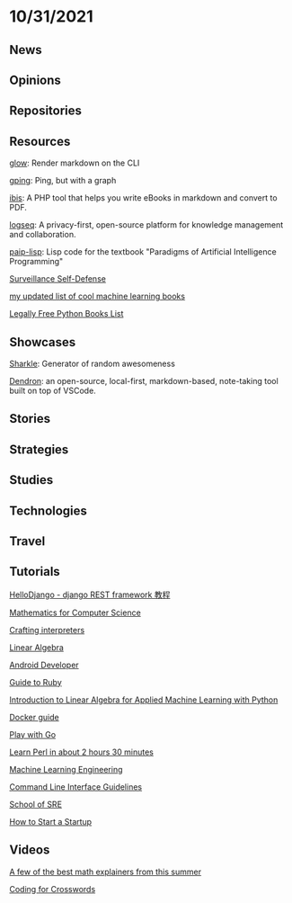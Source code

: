 # 10/31/2021

## News

## Opinions

## Repositories

## Resources
[glow](https://github.com/charmbracelet/glow): Render markdown on the CLI

[gping](https://github.com/orf/gping): Ping, but with a graph

[ibis](https://github.com/themsaid/ibis): A PHP tool that helps you write eBooks in markdown and convert to PDF.

[logseq](https://github.com/logseq/logseq): A privacy-first, open-source platform for knowledge management and collaboration.

[paip-lisp](https://github.com/norvig/paip-lisp): Lisp code for the textbook "Paradigms of Artificial Intelligence Programming"

[Surveillance Self-Defense](https://ssd.eff.org/en)

[my updated list of cool machine learning books](http://matpalm.com/blog/cool_machine_learning_books/)

[Legally Free Python Books List](https://www.pythonkitchen.com/legally-free-python-books-list/)

## Showcases
[Sharkle](https://sharkle.com/): Generator of random awesomeness

[Dendron](https://www.dendron.so/): an open-source, local-first, markdown-based, note-taking tool built on top of VSCode.

## Stories


## Strategies


## Studies

## Technologies

## Travel

## Tutorials
[HelloDjango - django REST framework 教程](https://www.zmrenwu.com/courses/django-rest-framework-tutorial/)

[Mathematics for Computer Science](https://courses.csail.mit.edu/6.042/spring17/mcs.pdf)

[Crafting interpreters](http://craftinginterpreters.com/contents.html)

[Linear Algebra](https://hefferon.net/linearalgebra/)

[Android Developer](https://roadmap.sh/android)

[Guide to Ruby](https://poignant.guide/book/)

[Introduction to Linear Algebra for Applied Machine Learning with Python](https://pabloinsente.github.io/intro-linear-algebra)

[Docker guide](https://robertcooper.me/post/docker-guide)

[Play with Go](https://play-with-go.dev/)

[Learn Perl in about 2 hours 30 minutes](https://qntm.org/perl_en)

[Machine Learning Engineering](http://www.mlebook.com/wiki/doku.php?id=start)

[Command Line Interface Guidelines](https://clig.dev/)

[School of SRE](https://linkedin.github.io/school-of-sre/)

[How to Start a Startup](https://startupclass.samaltman.com/)

## Videos
[A few of the best math explainers from this summer](https://www.youtube.com/watch?v=F3Qixy-r_rQ)

[Coding for Crosswords](https://www.youtube.com/playlist?list=PLg4AoophFZWZ7Llifowo-1WGMVICq-mfw)
